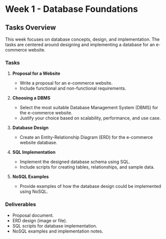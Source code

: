 # Week 1 - Database Foundations  

## Tasks Overview  
This week focuses on database concepts, design, and implementation. The tasks are centered around designing and implementing a database for an e-commerce website.  

### Tasks  
1. **Proposal for a Website**  
   - Write a proposal for an e-commerce website.  
   - Include functional and non-functional requirements.  

2. **Choosing a DBMS**  
   - Select the most suitable Database Management System (DBMS) for the e-commerce website.  
   - Justify your choice based on scalability, performance, and use case.  

3. **Database Design**  
   - Create an Entity-Relationship Diagram (ERD) for the e-commerce website database.  

4. **SQL Implementation**  
   - Implement the designed database schema using SQL.  
   - Include scripts for creating tables, relationships, and sample data.  

5. **NoSQL Examples**  
   - Provide examples of how the database design could be implemented using NoSQL.  

### Deliverables  
- Proposal document.  
- ERD design (image or file).  
- SQL scripts for database implementation.  
- NoSQL examples and implementation notes.  
